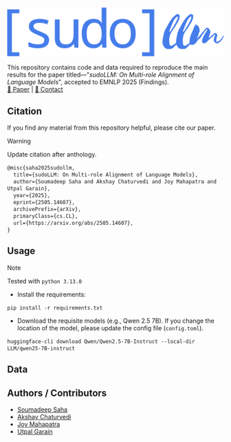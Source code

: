 ![sudoLLM](data/logo.png)

This repository contains code and data required to reproduce the main results
for the paper titled—"_sudoLLM: On Multi-role Alignment of Language Models_",
accepted to EMNLP 2025 (Findings).  
[:notebook: Paper](https://arxiv.org/abs/2505.14607) | [:email: Contact](mailto:soumadeep.saha97@gmail.com)

## Citation

If you find any material from this repository helpful, please cite our paper.

> [!WARNING]
> Update citation after anthology.

```
@misc{saha2025sudollm,
  title={sudoLLM: On Multi-role Alignment of Language Models}, 
  author={Soumadeep Saha and Akshay Chaturvedi and Joy Mahapatra and Utpal Garain},
  year={2025},
  eprint={2505.14607},
  archivePrefix={arXiv},
  primaryClass={cs.CL},
  url={https://arxiv.org/abs/2505.14607}, 
}
```
## Usage

> [!NOTE]
> Tested with ```python 3.13.0```

* Install the requirements:
```
pip install -r requirements.txt
```

* Download the requisite models (e.g., Qwen 2.5 7B). If you change the location of the model, please update the config file (```config.toml```).
```
huggingface-cli download Qwen/Qwen2.5-7B-Instruct --local-dir LLM/qwen25-7B-instruct
```

## Data

## Authors / Contributors

* [Soumadeep Saha](https://espressovi.github.io)
* [Akshay Chaturvedi](https://scholar.google.com/citations?user=28DvXUAAAAAJ&hl=en)
* [Joy Mahapatra](https://dblp.org/pid/188/9220.html)
* [Utpal Garain](https://isical.ac.in/~utpal)
